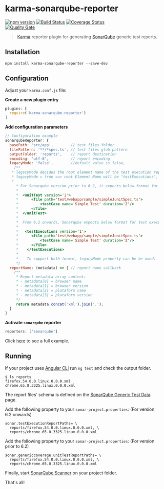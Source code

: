 # karma-sonarqube-reporter
[![npm version](https://img.shields.io/npm/v/karma-sonarqube-reporter.svg?style=round-square)](https://www.npmjs.com/package/karma-sonarqube-reporter)
[![Build Status](https://travis-ci.org/fadc80/karma-sonarqube-reporter.svg?branch=master)](https://travis-ci.org/fadc80/karma-sonarqube-reporter)
[![Coverage Status](https://coveralls.io/repos/github/fadc80/karma-sonarqube-reporter/badge.svg?branch=master)](https://coveralls.io/github/fadc80/karma-sonarqube-reporter?branch=master)  
[![Quality Gate](https://sonarcloud.io/api/project_badges/measure?project=karma-sonarqube-reporter&metric=alert_status)](https://sonarcloud.io/dashboard/index/karma-sonarqube-reporter)
> [Karma][1] reporter plugin for generating [SonarQube][2] generic test reports.

## Installation

`npm install karma-sonarqube-reporter --save-dev`

## Configuration

Adjust your `karma.conf.js` file:

**Create a new plugin entry**

```typescript
plugins: [
  require('karma-sonarqube-reporter')
]
```

**Add configuration parameters**

```javascript
// Configuration example
sonarqubeReporter: {
  basePath: 'src/app',        // test files folder
  filePattern: '**/*spec.ts', // test files glob pattern
  outputFolder: 'reports',    // report destination
  encoding: 'utf-8',          // report encoding
  legacyMode: 'false',        //default value is false, 
	/**
   * legacyMode decides the root element name of the test execution report xml, 
   * legacyMode = true ==> root Element Name will be "testExecutions", legacyMode = false ==> root Element Name will be "unitTest"
   *
	 * For Sonarqube version prior to 6.2, it expects below format for test execution report
	 * 
	 *  <unitTest version='1'>
	 *      <file path='test/webapp/sample/simpleJunitSpec.ts'>
	 *          <testCase name='Simple Test' duration='2'/>
	 *      </file>
	 *  </unitTest>
	 *
	 *  From 6.2 onwards, Sonarqube expects below format for test execution report
	 *
	 *   <testExecutions version='1'>
	 *      <file path='test/webapp/sample/simpleJunitSpec.ts'>
	 *          <testCase name='Simple Test' duration='2'/>
	 *      </file>
	 *    </testExecutions>
	 *
	 *    To support both format, legacyMode property can be be used.
	 */ 
  reportName: (metadata) => { // report name callback
    /**
     * Report metadata array content:
     * - metadata[0] = browser name
     * - metadata[1] = browser version
     * - metadata[2] = plataform name
     * - metadata[3] = plataform version
     */
     return metadata.concat('xml').join('.');
  }
}
```

**Activate `sonarqube` reporter**

```typescript
reporters: ['sonarqube']
```

Click [here][3] to see a full example.


## Running

If your project uses [Angular CLI][4] run `ng test` and check the output folder.

```command
$ ls reports
firefox.54.0.0.linux.0.0.0.xml
chrome.65.0.3325.linux.0.0.0.xml
```
The report files' schema is defined on the [SonarQube Generic Test Data][5] page.

Add the following property to your `sonar-project.properties`: (For version 6.2 onwards)

```
sonar.testExecutionReportPaths= \
  reports/firefox.54.0.0.linux.0.0.0.xml, \
  reports/chrome.65.0.3325.linux.0.0.0.xml
```

Add the following property to your `sonar-project.properties`: (For version prior to 6.2)

```
sonar.genericcoverage.unitTestReportPaths= \
  reports/firefox.54.0.0.linux.0.0.0.xml, \
  reports/chrome.65.0.3325.linux.0.0.0.xml
```


Finally, start [SonarQube Scanner][6] on your project folder.

That's all!

[1]: https://karma-runner.github.io/2.0/index.html
[2]: https://www.sonarqube.org/
[3]: https://github.com/fadc80/karma-sonarqube-reporter/blob/master/karma.conf.js
[4]: https://github.com/angular/angular-cli
[5]: https://docs.sonarqube.org/display/SONAR/Generic+Test+Data#GenericTestData-GenericExecution
[6]: https://docs.sonarqube.org/display/SCAN/Analyzing+with+SonarQube+Scanner
